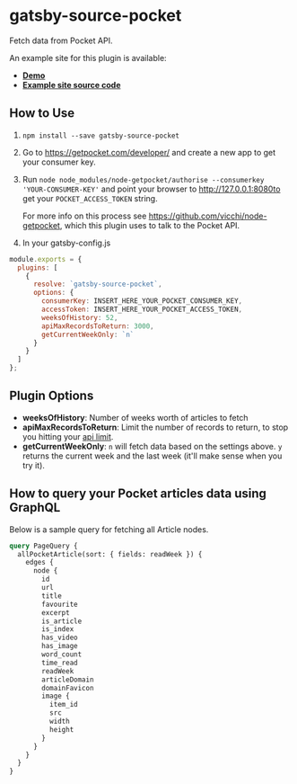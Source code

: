 # gatsby-source-pocket

Fetch data from Pocket API.

An example site for this plugin is available:

* **[Demo](https://conradj.co.uk/weeklyreads/)**
* **[Example site source code](https://github.com/conradj/pocket-public-archive)**

## How to Use

1.  `npm install --save gatsby-source-pocket`

2.  Go to https://getpocket.com/developer/ and create a new app to get your consumer key.

3.  Run `node node_modules/node-getpocket/authorise --consumerkey 'YOUR-CONSUMER-KEY'` and point your browser to http://127.0.0.1:8080to get your `POCKET_ACCESS_TOKEN` string.

    For more info on this process see https://github.com/vicchi/node-getpocket, which this plugin uses to talk to the Pocket API.

4.  In your gatsby-config.js

```javascript
module.exports = {
  plugins: [
    {
      resolve: `gatsby-source-pocket`,
      options: {
        consumerKey: INSERT_HERE_YOUR_POCKET_CONSUMER_KEY,
        accessToken: INSERT_HERE_YOUR_POCKET_ACCESS_TOKEN,
        weeksOfHistory: 52,
        apiMaxRecordsToReturn: 3000,
        getCurrentWeekOnly: `n`
      }
    }
  ]
};
```

## Plugin Options

* **weeksOfHistory**: Number of weeks worth of articles to fetch
* **apiMaxRecordsToReturn**: Limit the number of records to return, to stop you hitting your [api limit](https://getpocket.com/developer/docs/rate-limits).
* **getCurrentWeekOnly**: `n` will fetch data based on the settings above. `y` returns the current week and the last week (it'll make sense when you try it).

## How to query your Pocket articles data using GraphQL

Below is a sample query for fetching all Article nodes.

```graphql
query PageQuery {
  allPocketArticle(sort: { fields: readWeek }) {
    edges {
      node {
        id
        url
        title
        favourite
        excerpt
        is_article
        is_index
        has_video
        has_image
        word_count
        time_read
        readWeek
        articleDomain
        domainFavicon
        image {
          item_id
          src
          width
          height
        }
      }
    }
  }
}
```
